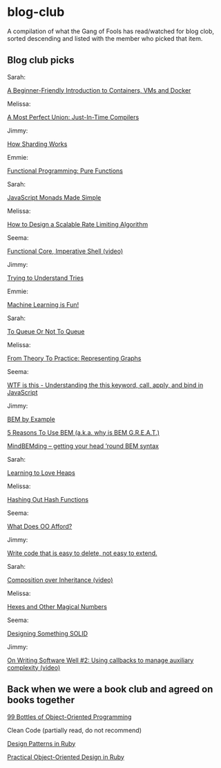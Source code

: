 # blog-club
A compilation of what the Gang of Fools has read/watched for blog clob, sorted descending and listed
with the member who picked that item.

## Blog club picks

Sarah:

[A Beginner-Friendly Introduction to Containers, VMs and Docker](https://medium.freecodecamp.org/a-beginner-friendly-introduction-to-containers-vms-and-docker-79a9e3e119b)

Melissa:

[A Most Perfect Union: Just-In-Time Compilers](https://medium.com/basecs/a-most-perfect-union-just-in-time-compilers-2938712a9f6a)

Jimmy:

[How Sharding Works](https://medium.com/@jeeyoungk/how-sharding-works-b4dec46b3f6)

Emmie:

[Functional Programming: Pure Functions](https://medium.com/@halistechnology/functional-programming-pure-functions-2cd3b6804ebe)

Sarah:

[JavaScript Monads Made Simple](https://medium.com/javascript-scene/javascript-monads-made-simple-7856be57bfe8)

Melissa:

[How to Design a Scalable Rate Limiting Algorithm](https://konghq.com/blog/how-to-design-a-scalable-rate-limiting-algorithm/)

Seema:

[Functional Core, Imperative Shell (video)](https://www.destroyallsoftware.com/screencasts/catalog/functional-core-imperative-shell)

Jimmy:

[Trying to Understand Tries](https://medium.com/basecs/trying-to-understand-tries-3ec6bede0014)

Emmie:

[Machine Learning is Fun!](https://medium.com/@ageitgey/machine-learning-is-fun-80ea3ec3c471)

Sarah:

[To Queue Or Not To Queue](https://medium.com/basecs/to-queue-or-not-to-queue-2653bcde5b04)

Melissa:

[From Theory To Practice: Representing Graphs](https://medium.com/basecs/from-theory-to-practice-representing-graphs-cfd782c5be38)

Seema:

[WTF is this - Understanding the this keyword, call, apply, and bind in JavaScript](https://tylermcginnis.com/this-keyword-call-apply-bind-javascript/)

Jimmy:

[BEM by Example](https://seesparkbox.com/foundry/bem_by_example)

[5 Reasons To Use BEM (a.k.a. why is BEM G.R.E.A.T.)](https://blog.elpassion.com/reasons-to-use-bem-a88738317753)

[MindBEMding – getting your head ’round BEM syntax](https://csswizardry.com/2013/01/mindbemding-getting-your-head-round-bem-syntax/)

Sarah:

[Learning to Love Heaps](https://medium.com/basecs/learning-to-love-heaps-cef2b273a238)

Melissa:

[Hashing Out Hash Functions](https://medium.com/basecs/hashing-out-hash-functions-ea5dd8beb4dd)

Seema:

[What Does OO Afford?](https://www.sandimetz.com/blog/2018/21/what-does-oo-afford)

Jimmy:

[Write code that is easy to delete, not easy to extend.](https://programmingisterrible.com/post/139222674273/write-code-that-is-easy-to-delete-not-easy-to)

Sarah:

[Composition over Inheritance (video)](https://www.youtube.com/watch?v=wfMtDGfHWpA)

Melissa:

[Hexes and Other Magical Numbers](https://medium.com/basecs/hexs-and-other-magical-numbers-9785bc26b7ee)

Seema:

[Designing Something SOLID](https://www.novoda.com/blog/designing-something-solid/)

Jimmy:

[On Writing Software Well #2: Using callbacks to manage auxiliary complexity (video)](https://youtu.be/m1jOWu7woKM)

## Back when we were a book club and agreed on books together

[99 Bottles of Object-Oriented Programming](https://www.sandimetz.com/99bottles/)

Clean Code (partially read, do not recommend)

[Design Patterns in Ruby](https://www.goodreads.com/book/show/2278064.Design_Patterns_in_Ruby)

[Practical Object-Oriented Design in Ruby](http://www.poodr.com/)
